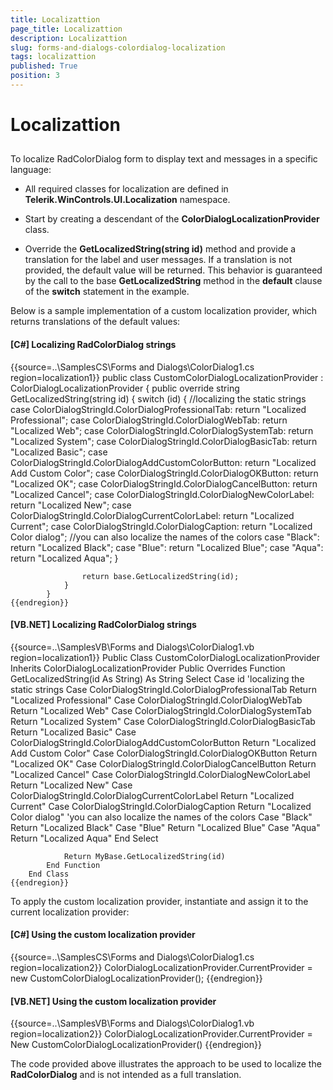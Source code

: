 ```yaml
---
title: Localizattion
page_title: Localizattion
description: Localizattion
slug: forms-and-dialogs-colordialog-localization
tags: localizattion
published: True
position: 3
---
```


# Localizattion



## 

To localize RadColorDialog form to display text and messages in a specific language:

* All required classes for localization are defined in 
		  		__Telerik.WinControls.UI.Localization__ namespace.
		  	

* Start by creating a descendant of the __ColorDialogLocalizationProvider__ class.
		  	

* Override the __GetLocalizedString(string id)__ method and provide a
		  		translation for the label and user messages. If a translation is not provided, the default
		  		value will be returned. This behavior is guaranteed by the call to the base 
		  		__GetLocalizedString__ method in the __default__ 
		  		clause of the __switch__ statement in the example.
		  	

Below is a sample implementation of a custom localization provider, which returns translations of the default values:
		

#### __[C#] Localizing RadColorDialog strings__

{{source=..\SamplesCS\Forms and Dialogs\ColorDialog1.cs region=localization1}}
	        public class CustomColorDialogLocalizationProvider : ColorDialogLocalizationProvider
	        {
	            public override string GetLocalizedString(string id)
	            {
	                switch (id)
	                {
	                    //localizing the static strings
	                    case ColorDialogStringId.ColorDialogProfessionalTab: return "Localized Professional";
	                    case ColorDialogStringId.ColorDialogWebTab: return "Localized Web";
	                    case ColorDialogStringId.ColorDialogSystemTab: return "Localized System";
	                    case ColorDialogStringId.ColorDialogBasicTab: return "Localized Basic";
	                    case ColorDialogStringId.ColorDialogAddCustomColorButton: return "Localized Add Custom Color";
	                    case ColorDialogStringId.ColorDialogOKButton: return "Localized OK";
	                    case ColorDialogStringId.ColorDialogCancelButton: return "Localized Cancel";
	                    case ColorDialogStringId.ColorDialogNewColorLabel: return "Localized New";
	                    case ColorDialogStringId.ColorDialogCurrentColorLabel: return "Localized Current";
	                    case ColorDialogStringId.ColorDialogCaption: return "Localized Color dialog";
	                    //you can also localize the names of the colors
	                    case "Black": return "Localized Black";
	                    case "Blue": return "Localized Blue";
	                    case "Aqua": return "Localized Aqua";
	                }
	
	                return base.GetLocalizedString(id);
	            }
	        }
	{{endregion}}



#### __[VB.NET] Localizing RadColorDialog strings__

{{source=..\SamplesVB\Forms and Dialogs\ColorDialog1.vb region=localization1}}
	    Public Class CustomColorDialogLocalizationProvider
	        Inherits ColorDialogLocalizationProvider
	        Public Overrides Function GetLocalizedString(id As String) As String
	            Select Case id
	                'localizing the static strings
	                Case ColorDialogStringId.ColorDialogProfessionalTab
	                    Return "Localized Professional"
	                Case ColorDialogStringId.ColorDialogWebTab
	                    Return "Localized Web"
	                Case ColorDialogStringId.ColorDialogSystemTab
	                    Return "Localized System"
	                Case ColorDialogStringId.ColorDialogBasicTab
	                    Return "Localized Basic"
	                Case ColorDialogStringId.ColorDialogAddCustomColorButton
	                    Return "Localized Add Custom Color"
	                Case ColorDialogStringId.ColorDialogOKButton
	                    Return "Localized OK"
	                Case ColorDialogStringId.ColorDialogCancelButton
	                    Return "Localized Cancel"
	                Case ColorDialogStringId.ColorDialogNewColorLabel
	                    Return "Localized New"
	                Case ColorDialogStringId.ColorDialogCurrentColorLabel
	                    Return "Localized Current"
	                Case ColorDialogStringId.ColorDialogCaption
	                    Return "Localized Color dialog"
	                    'you can also localize the names of the colors
	                Case "Black"
	                    Return "Localized Black"
	                Case "Blue"
	                    Return "Localized Blue"
	                Case "Aqua"
	                    Return "Localized Aqua"
	            End Select
	
	            Return MyBase.GetLocalizedString(id)
	        End Function
	    End Class
	{{endregion}}



To apply the custom localization provider, instantiate and assign it to the current localization provider:
		

#### __[C#] Using the custom localization provider__

{{source=..\SamplesCS\Forms and Dialogs\ColorDialog1.cs region=localization2}}
	            ColorDialogLocalizationProvider.CurrentProvider = new CustomColorDialogLocalizationProvider();
	{{endregion}}



#### __[VB.NET] Using the custom localization provider__

{{source=..\SamplesVB\Forms and Dialogs\ColorDialog1.vb region=localization2}}
	        ColorDialogLocalizationProvider.CurrentProvider = New CustomColorDialogLocalizationProvider()
	{{endregion}}



The code provided above illustrates the approach to be used to localize the 
        	__RadColorDialog__ and is not intended as a full translation.
        
